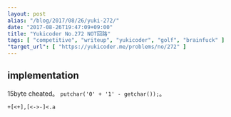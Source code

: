 ```yaml
---
layout: post
alias: "/blog/2017/08/26/yuki-272/"
date: "2017-08-26T19:47:09+09:00"
title: "Yukicoder No.272 NOT回路"
tags: [ "competitive", "writeup", "yukicoder", "golf", "brainfuck" ]
"target_url": [ "https://yukicoder.me/problems/no/272" ]
---
```


## implementation

$15$byte cheated。
`putchar('0' + '1' - getchar());`。

``` brainfuck
+[<+],[<->-]<.a
```
